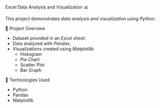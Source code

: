 Excel Data Analysis and Visualization 📊

This project demonstrates *data analysis and visualization using Python*.

📌 Project Overview
- Dataset provided in an *Excel sheet*.
- Data analyzed with *Pandas*.
- Visualizations created using *Matplotlib*:
  - Histogram
  - Pie Chart
  - Scatter Plot
  - Bar Graph

🚀 Technologies Used
- Python
- Pandas
- Matplotlib
